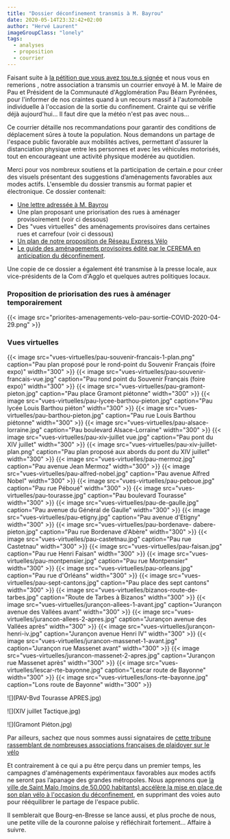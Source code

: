 ```yaml
---
title: "Dossier déconfinement transmis à M. Bayrou"
date: 2020-05-14T23:32:42+02:00
author: "Hervé Laurent"
imageGroupClass: "lonely"
tags:
  - analyses
  - proposition
  - courrier
---
```



Faisant suite à [la pétition que vous avez tou.te.s signée][1] et nous vous en remerions , notre association a transmis un courrier envoyé à M. le Maire de Pau et Président de la Communauté d'Agglomération Pau Béarn Pyrénées, pour l'informer de nos craintes quand à un recours massif à l'automobile individuelle à l'occasion de la sortie du confinement. Crainte qui se vérifie déjà aujourd'hui... Il faut dire que la météo n'est pas avec nous...

Ce courrier détaille nos recommandations pour garantir des conditions de déplacement sûres à toute la population. Nous demandons un partage de l'espace public favorable aux mobilités actives, permettant d'assurer la distanciation physique entre les personnes et avec les véhicules motorisés, tout en encourageant une activité physique modérée au quotidien.

Merci pour vos nombreux soutiens et la participation de certain.e pour créer des visuels présentant des suggestions d’aménagements favorables aux modes actifs. L'ensemble du dossier transmis au format papier et électronique. Ce dossier contenait:

* [Une lettre adressée à M. Bayrou](2020-05-08-courrier-pau-a-velo-bayrou-deconfinement.pdf)
* Une plan proposant une priorisation des rues à aménager provisoirement (voir ci dessous)
* Des "vues virtuelles" des aménagements provisoires dans certaines rues et carrefour (voir ci dessous)
* [Un plan de notre proposition de Réseau Express Vélo](rev-agglo-pau.pdf)
* [Le guide des aménagements provisoires édité par le CEREMA en anticipation du déconfinement](guide-amenagements-provisoires-CEREMA.pdf).

Une copie de ce dossier a également été transmise à la presse locale, aux vice-présidents de la Com d'Agglo et quelques autres politiques locaux.

### Proposition de priorisation des rues à aménager temporairement

<div class="lonely">
{{< image src="priorites-amenagements-velo-pau-sortie-COVID-2020-04-29.png" >}}
</div>

### Vues virtuelles

<div class="gallery">
{{< image src="vues-virtuelles/pau-souvenir-francais-1-plan.png" caption="Pau plan proposé pour le rond-point du Souvenir Français (foire expo)" width="300" >}}
{{< image src="vues-virtuelles/pau-souvenir-francais-vue.jpg" caption="Pau rond point du Souvenir Français (foire expo)" width="300" >}}
{{< image src="vues-virtuelles/pau-gramont-pieton.jpg" caption="Pau place Gramont piétonne" width="300" >}}
{{< image src="vues-virtuelles/pau-lycee-barthou-pieton.jpg" caption="Pau lycée Louis Barthou piéton" width="300" >}}
{{< image src="vues-virtuelles/pau-barthou-pieton.jpg" caption="Pau rue Louis Barthou piétonne" width="300" >}}
{{< image src="vues-virtuelles/pau-alsace-lorraine.jpg" caption="Pau boulevard Alsace-Lorraine" width="300" >}}
{{< image src="vues-virtuelles/pau-xiv-juillet vue.jpg" caption="Pau pont du XIV juillet" width="300" >}}
{{< image src="vues-virtuelles/pau-xiv-juillet-plan.png" caption="Pau plan proposé aux abords du pont du XIV juillet" width="300" >}}
{{< image src="vues-virtuelles/pau-mermoz.jpg" caption="Pau avenue Jean Mermoz" width="300" >}}
{{< image src="vues-virtuelles/pau-alfred-nobel.jpg" caption="Pau avenue Alfred Nobel" width="300" >}}
{{< image src="vues-virtuelles/pau-peboue.jpg" caption="Pau rue Péboué" width="300" >}}
{{< image src="vues-virtuelles/pau-tourasse.jpg" caption="Pau boulevard Tourasse" width="300" >}}
{{< image src="vues-virtuelles/pau-de-gaulle.jpg" caption="Pau avenue du Général de Gaulle" width="300" >}}
{{< image src="vues-virtuelles/pau-etigny.jpg" caption="Pau avenue d'Etigny" width="300" >}}
{{< image src="vues-virtuelles/pau-bordenave- dabere-pieton.jpg" caption="Pau rue Bordenave d'Abère" width="300" >}}
{{< image src="vues-virtuelles/pau-castetnau.jpg" caption="Pau rue Castetnau" width="300" >}}
{{< image src="vues-virtuelles/pau-faisan.jpg" caption="Pau rue Henri Faisan" width="300" >}}
{{< image src="vues-virtuelles/pau-montpensier.jpg" caption="Pau rue Montpensier" width="300" >}}
{{< image src="vues-virtuelles/pau-orleans.jpg" caption="Pau rue d'Orléans" width="300" >}}
{{< image src="vues-virtuelles/pau-sept-cantons.jpg" caption="Pau place des sept cantons" width="300" >}}
{{< image src="vues-virtuelles/bizanos-route-de-tarbes.jpg" caption="Route de Tarbes à Bizanos" width="300" >}}
{{< image src="vues-virtuelles/jurançon-allees-1-avant.jpg" caption="Jurançon avenue des Vallées avant" width="300" >}}
{{< image src="vues-virtuelles/jurancon-allees-2-apres.jpg" caption="Jurançon avenue des Vallées après" width="300" >}}
{{< image src="vues-virtuelles/jurançon-henri-iv.jpg" caption="Jurançon avenue Henri IV" width="300" >}}
{{< image src="vues-virtuelles/jurancon-massenet-1-avant.jpg" caption="Jurançon rue Massenet avant" width="300" >}}
{{< image src="vues-virtuelles/jurancon-massenet-2-apres.jpg" caption="Jurançon rue Massenet après" width="300" >}}
{{< image src="vues-virtuelles/lescar-rte-bayonne.jpg" caption="Lescar route de Bayonne" width="300" >}}
{{< image src="vues-virtuelles/lons-rte-bayonne.jpg" caption="Lons route de Bayonne" width="300" >}}
</div>

![](PAV-Bvd Tourasse APRES.jpg)
   
![](XIV juillet Tactique.jpg)

![](Gramont Piéton.jpg)

Par ailleurs, sachez que nous sommes aussi signataires de [cette tribune rassemblant de nombreuses associations françaises de plaidoyer sur le vélo](https://www.weelz.fr/fr/tribune-les-associations-velo-montent-au-creneau-pour-une-france-cyclable/)

Et contrairement à ce qui a pu être perçu dans un premier temps, les campagnes d'aménagements expérimentaux favorables aux modes actifs ne seront pas l’apanage des grandes métropoles. Nous apprenons que [la ville de Saint Malo (moins de 50.000 habitants) accélère la mise en place de son plan vélo à l'occasion du déconfinement][2], en supprimant des voies auto pour rééquilibrer le partage de l'espace public.

Il semblerait que Bourg-en-Bresse se lance aussi, et plus proche de nous, une petite ville de la couronne paloise y réfléchirait fortement... Affaire à suivre.

[1]: https://www.change.org/DeconfinezNosMobilites
[2]: https://actu.fr/bretagne/saint-malo_35288/saint-malo-deconfinement-ville-veut-favoriser-deplacements-velo_33488792.html
